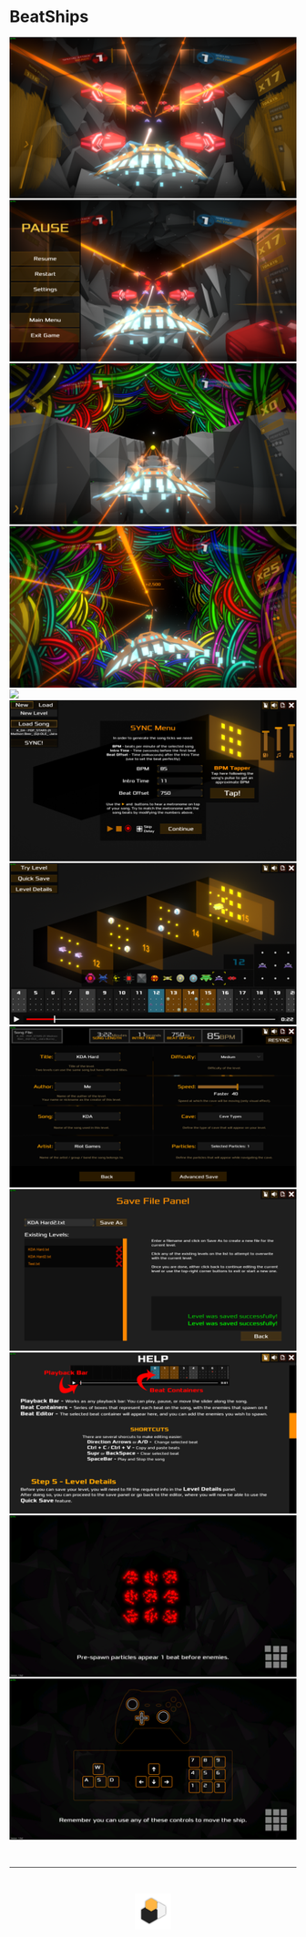 # BeatShips

![](../images/beat_0.png)
![](../images/beat_1.png)
![](../images/beat_2.png)
![](../images/beat_3.png)
![](../images/beat_4.png)
![](../images/beat_editor_0.png)
![](../images/beat_editor_1.png)
![](../images/beat_editor_2.png)
![](../images/beat_editor_3.png)
![](../images/beat_editor_4.png)
![](../images/beat_load_0.png)
![](../images/beat_load_1.png)

&emsp;

---

‎<p align=center>![tkl_logo](../images/tkl_logo.png)</p>
